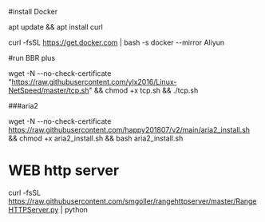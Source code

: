#install Docker  

apt update && apt install curl

curl -fsSL https://get.docker.com | bash -s docker --mirror Aliyun

#run BBR plus

wget -N --no-check-certificate "https://raw.githubusercontent.com/ylx2016/Linux-NetSpeed/master/tcp.sh" && chmod +x tcp.sh && ./tcp.sh

###aria2

wget -N --no-check-certificate https://raw.githubusercontent.com/happy201807/v2/main/aria2_install.sh && chmod +x aria2_install.sh && bash aria2_install.sh 



# WEB http server

curl -fsSL https://raw.githubusercontent.com/smgoller/rangehttpserver/master/RangeHTTPServer.py | python
